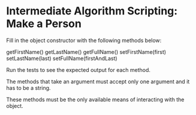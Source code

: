 # Intermediate Algorithm Scripting: Make a Person

Fill in the object constructor with the following methods below:

getFirstName() getLastName() getFullName() setFirstName(first) setLastName(last) setFullName(firstAndLast)

Run the tests to see the expected output for each method.

The methods that take an argument must accept only one argument and it has to be a string.

These methods must be the only available means of interacting with the object.